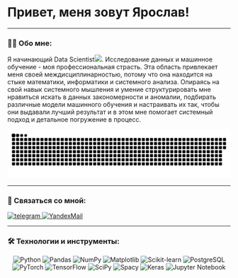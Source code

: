 # Привет, меня зовут Ярослав!

---

### :man_technologist: Обо мне:

Я начинающий Data Scientist<img src="https://media.giphy.com/media/v1.Y2lkPTc5MGI3NjExaTBuZ3luc280ejc1M3JmcGo5Ym83bzFxZXYxNGs1Nmwya214dzNsMyZlcD12MV9pbnRlcm5hbF9naWZfYnlfaWQmY3Q9cw/bLVTnQvgggksbDXs7S/giphy.gif" width="30px">. Исследование данных и машинное обучение - моя профессиональная страсть. Эта область привлекает меня своей междисциплинарностью, потому что она находится на стыке математики, информатики и системного анализа. Опираясь на свой навык системного мышления и умение структурировать мне нравиться искать в данных закономерности и аномалии, подбирать различные модели машинного обучения и настраивать их так, чтобы они выдавали лучший результат и в этом мне помогает системный подход и детальное погружение в процесс.

<p align="center">
 <img width="600" src="github-snake.svg" alt="snake"/>
</p>

---
### 🤝 Связаться со мной:
   <div id="badges">
    <a href="https://t.me/yarboxes" target="_blank">
      <img src="https://cdn-icons-png.flaticon.com/512/2111/2111646.png" width="40" height="40" alt="telegram" />
    </a>
    <a href="mailto:y@roslav-korobkov.ru" target="_blank">
      <img src="https://upload.wikimedia.org/wikipedia/commons/5/55/Yandex_Mail_icon.svg" width="40" height="40" alt="YandexMail"/>
    </a>
  </div>
  
---

### 🛠️ Технологии и инструменты:

<p align="center">
    <img src="https://raw.githubusercontent.com/simple-icons/simple-icons/develop/icons/python.svg" alt="Python" width="48"/>
    <img src="https://raw.githubusercontent.com/simple-icons/simple-icons/develop/icons/pandas.svg" alt="Pandas" width="48"/>
    <img src="https://raw.githubusercontent.com/simple-icons/simple-icons/develop/icons/numpy.svg" alt="NumPy" width="48"/>
    <img src="https://raw.githubusercontent.com/simple-icons/simple-icons/develop/icons/matplotlib.svg" alt="Matplotlib" width="48"/>
    <img src="https://raw.githubusercontent.com/simple-icons/simple-icons/develop/icons/scikit-learn.svg" alt="Scikit-learn" width="48"/>
    <img src="https://raw.githubusercontent.com/simple-icons/simple-icons/develop/icons/postgresql.svg" alt="PostgreSQL" width="48"/>
    <img src="https://raw.githubusercontent.com/simple-icons/simple-icons/develop/icons/pytorch.svg" alt="PyTorch" width="48"/>
    <img src="https://raw.githubusercontent.com/simple-icons/simple-icons/develop/icons/tensorflow.svg" alt="TensorFlow" width="48"/>
    <img src="https://raw.githubusercontent.com/simple-icons/simple-icons/develop/icons/scipy.svg" alt="SciPy" width="48"/>
    <img src="https://raw.githubusercontent.com/simple-icons/simple-icons/develop/icons/spacy.svg" alt="Spacy" width="48"/>
    <img src="https://raw.githubusercontent.com/simple-icons/simple-icons/develop/icons/keras.svg" alt="Keras" width="48"/>
    <img src="https://raw.githubusercontent.com/simple-icons/simple-icons/develop/icons/jupyter.svg" alt="Jupyter Notebook" width="48"/>
</p>





